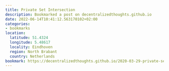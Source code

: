 ```yaml
---
title: Private Set Intersection
description: Bookmarked a post on decentralizedthoughts.github.io
date: 2022-06-14T10:41:12.563170102+02:00
categories:
- bookmarks
location:
  latitude: 51.4324
  longitude: 5.48617
  locality: Eindhoven
  region: North Brabant
  country: Netherlands
bookmark: https://decentralizedthoughts.github.io/2020-03-29-private-set-intersection-a-soft-introduction/
---
```



